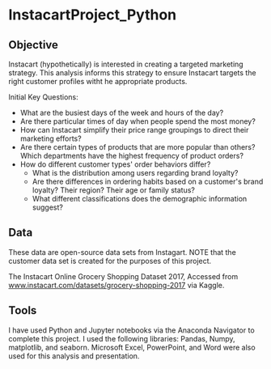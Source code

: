 # InstacartProject_Python

## Objective
Instacart (hypothetically) is interested in creating a targeted marketing strategy. This analysis informs this strategy to ensure Instacart targets the right customer profiles witht he appropriate products. 

Initial Key Questions:
* What are the busiest days of the week and hours of the day?
* Are there particular times of day when people spend the most money?
* How can Instacart simplify their price range groupings to direct their marketing efforts?
* Are there certain types of products that are more popular than others? Which departments have the highest frequency of product orders?
* How do different customer types' order behaviors differ?
  * What is the distribution among users regarding brand loyalty?
  * Are there differences in ordering habits based on a customer's brand loyalty? Their region? Their age or family status?
  * What different classifications does the demographic information suggest?
  

## Data
These data are open-source data sets from Instagart. NOTE that the customer data set is created for the purposes of this project. 

The Instacart Online Grocery Shopping Dataset 2017, Accessed from www.instacart.com/datasets/grocery-shopping-2017 via Kaggle. 

## Tools
I have used Python and Jupyter notebooks via the Anaconda Navigator to complete this project. I used the following libraries: Pandas, Numpy, matplotlib, and seaborn. Microsoft Excel, PowerPoint, and Word were also used for this analysis and presentation.
